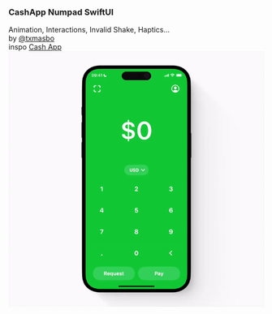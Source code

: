 ### CashApp Numpad SwiftUI
Animation, Interactions, Invalid Shake, Haptics...  
by [@txmasbo](https://x.com/txmasbo)  
inspo [Cash App](https://cash.app)
![CashApp Numpad SwiftUI](https://raw.githubusercontent.com/txmasb/cashapp-numpad-swiftui/refs/heads/main/numpad-gif.gif)
